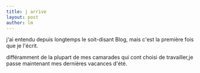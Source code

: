 ```yaml
---
title: j arrive 
layout: post
author: lm
---
```

<p>j'ai entendu depuis longtemps le soit-disant Blog, mais c'est la première fois que je l'écrit.</p>
<p>différamment de  la plupart de mes camarades qui cont choisi de travailler,je passe maintenant mes dernières vacances d'été. </p>
